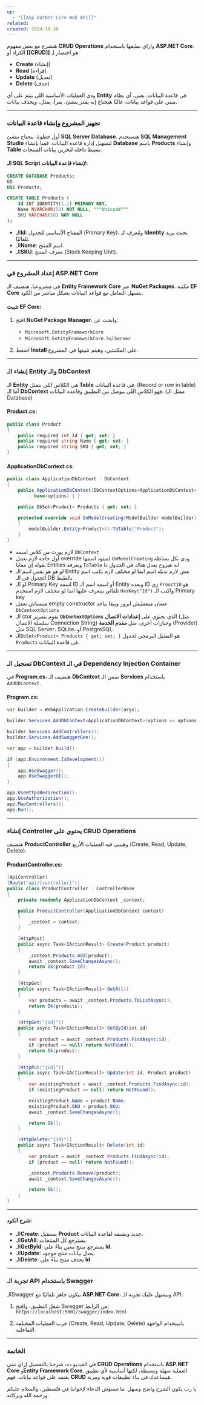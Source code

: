 ```yaml
---
up:
  - "[[Asp DotNet Core Web API]]"
related: 
created: 2024-10-30
---
```


هنشرح مع بعض مفهوم **CRUD Operations** وازاي نطبقها باستخدام **ASP.NET Core**. الكراد أو **[[CRUD]]** هو اختصار لـ: 

- **Create** (إنشاء)
- **Read** (قراءة)
- **Update** (تعديل)
- **Delete** (حذف)

ودي العمليات الأساسية اللي بتتم على أي **Entity** في قاعدة البيانات. 
يعني، أي نظام مبني على قواعد بيانات، غالبًا هيحتاج إنه يقدر ينشئ، يقرأ، يعدل، ويحذف بيانات.

---

### تجهيز المشروع وإنشاء قاعدة البيانات  
أول خطوة، بنحتاج ننشئ **SQL Server Database**. 
هنستخدم **SQL Management Studio** لتسهيل إدارة قاعدة البيانات. 
قمنا بإنشاء **Database** باسم **Products** وإنشاء **Table** بسيط داخله لتخزين بيانات المنتجات. 

#### الـ SQL Script لإنشاء قاعدة البيانات:
```sql
CREATE DATABASE Products;
GO
USE Products;

CREATE TABLE Products (
    Id INT IDENTITY(1,1) PRIMARY KEY,
    Name NVARCHAR(50) NOT NULL, """Unicode"""
    SKU VARCHAR(50) NOT NULL
);
```

- الـ**Id**: المفتاح الأساسي للجدول (Primary Key)، ومُعرف كـ **Identity** بحيث يزيد تلقائيًا.
- الـ**Name**: اسم المنتج.
- الـ**SKU**: معرف المنتج (Stock Keeping Unit).

---

### إعداد المشروع في ASP.NET Core  
في مشروعنا، هنضيف الـ **Entity Framework Core** عبر **NuGet Packages**. 
مكتبة **EF Core** بتسهل التعامل مع قواعد البيانات بشكل مباشر من الكود.

#### تثبيت EF Core:
1. افتح **NuGet Package Manager**، وابحث عن:  
   - `Microsoft.EntityFrameworkCore`
   - `Microsoft.EntityFrameworkCore.SqlServer`

2. اضغط **Install** على المكتبتين، وهيتم تثبيتها في المشروع.

---

### إنشاء الـ Entity والـ DbContext  
الـ **Entity** هي الكلاس اللي بتمثل **Table** في قاعدة البيانات. (Record or row in table)
أما الـ **DbContext** فهو الكلاس اللي بيوصل بين التطبيق وقاعدة البيانات. (ممثل الـ Database)

#### **Product.cs**:
```csharp
public class Product
{
    public required int Id { get; set; }
    public required string Name { get; set; }
    public required string SKU { get; set; }
}
```

#### **ApplicationDbContext.cs**:
```csharp
public class ApplicationDbContext : DbContext
{
    public ApplicationDbContext(DbContextOptions<ApplicationDbContext> options) 
        : base(options) { }

    public DbSet<Product> Products { get; set; }

    protected override void OnModelCreating(ModelBuilder modelBuilder)
    {
        modelBuilder.Entity<Product>().ToTable("Product");
    }
}
```

- لازم يورث من كلاس اسمه `DbContext`
- أول حاجة لازم نعمل override لميثود اسمها `OnModelCreating` ودي بكل بساطة بقوله إن معايا Entities وبعرفه `ToTable` انه هيروح يعدل هناك في الجدول دا
- لو هو هو نفس اسم الـ Entity مش لازم تديله اسم انما لو مختلف لازم تكتب اسم الجدول في الـ DB بالظبط
- لو الـ Primary Key اسمه ID أو اسمه اسم الـ Entity وبعده ID زي `ProuctID` هو تلقائي بيتعرف عليها انما لو مختلف لازم استخدم `HasKey("Id")` واكتب الـ Primary key
- متنساش تعمل empty constructor عشان ميعمليش ايرور ويبقا بياخد `DbContextOptions`
- الـ ctor يقوم بتمرير **`DbContextOptions`** الذي يحتوي على **إعدادات الاتصال** (مثل سلسلة الاتصال Connection String) وخيارات أخرى، مثل **مقدم الخدمة** (Provider) مثل SQL Server، SQLite، أو PostgreSQL.
- الـ`DbSet<Product> Products { get; set; }` هو التمثيل البرمجي لجدول `Products` في قاعدة البيانات.

---

### تسجيل الـ DbContext في الـ Dependency Injection Container  
في **Program.cs**، هنضيف الـ **DbContext** ضمن الـ **Services** باستخدام `AddDbContext`.

#### **Program.cs**:
```csharp
var builder = WebApplication.CreateBuilder(args);

builder.Services.AddDbContext<ApplicationDbContext>(options => options.UseSqlServer("Server=.;Database=Products;Trusted_Connection=True;"));

builder.Services.AddControllers();
builder.Services.AddSwaggerGen();

var app = builder.Build();

if (app.Environment.IsDevelopment())
{
    app.UseSwagger();
    app.UseSwaggerUI();
}

app.UseHttpsRedirection();
app.UseAuthorization();
app.MapControllers();
app.Run();
```

---

### إنشاء Controller يحتوي على CRUD Operations  
هنضيف **ProductController** وهنبني فيه العمليات الأربع (Create, Read, Update, Delete).

#### **ProductController.cs**:
```csharp
[ApiController]
[Route("api/[controller]")]
public class ProductController : ControllerBase
{
    private readonly ApplicationDbContext _context;

    public ProductController(ApplicationDbContext context)
    {
        _context = context;
    }

    [HttpPost]
    public async Task<IActionResult> Create(Product product)
    {
        _context.Products.Add(product);
        await _context.SaveChangesAsync();
        return Ok(product.Id);
    }

    [HttpGet]
    public async Task<IActionResult> GetAll()
    {
        var products = await _context.Products.ToListAsync();
        return Ok(products);
    }

    [HttpGet("{id}")]
    public async Task<IActionResult> GetById(int id)
    {
        var product = await _context.Products.FindAsync(id);
        if (product == null) return NotFound();
        return Ok(product);
    }

    [HttpPut("{id}")]
    public async Task<IActionResult> Update(int id, Product product)
    {
        var existingProduct = await _context.Products.FindAsync(id);
        if (existingProduct == null) return NotFound();

        existingProduct.Name = product.Name;
        existingProduct.SKU = product.SKU;
        await _context.SaveChangesAsync();

        return Ok();
    }

    [HttpDelete("{id}")]
    public async Task<IActionResult> Delete(int id)
    {
        var product = await _context.Products.FindAsync(id);
        if (product == null) return NotFound();

        _context.Products.Remove(product);
        await _context.SaveChangesAsync();

        return Ok();
    }
}
```

---

#### شرح الكود:
- الـ**Create**: يستقبل **Product** جديد ويضيفه لقاعدة البيانات.
- الـ**GetAll**: يسترجع كل المنتجات.
- الـ**GetById**: يسترجع منتج معين بناءً على **Id**.
- الـ**Update**: يعدل بيانات منتج موجود.
- الـ**Delete**: يحذف منتج بناءً على **Id**.

---

### تجربة الـ API باستخدام Swagger  
الـSwagger بيكون جاهز تلقائيًا مع **ASP.NET Core**، وبيسهل عليك تجربة الـ API. 

1. شغل التطبيق، وافتح Swagger من الرابط:  
   `https://localhost:5001/swagger/index.html`

2. جرب العمليات المختلفة (Create, Read, Update, Delete) باستخدام الواجهة التفاعلية.

---

### الخاتمة  
في الفيديو ده، شرحنا بالتفصيل إزاي نبني **CRUD Operations** باستخدام **ASP.NET Core** و**Entity Framework Core**. العملية سهلة وبسيطة، لكنها أساسية لأي تطبيق يعتمد على قواعد بيانات. فهم **CRUD** هيساعدك في بناء تطبيقات قوية ومرنة. 

يا رب يكون الشرح واضح وسهل. ما تنسوش الدعاء لإخواننا في فلسطين، والسلام عليكم ورحمة الله وبركاته.